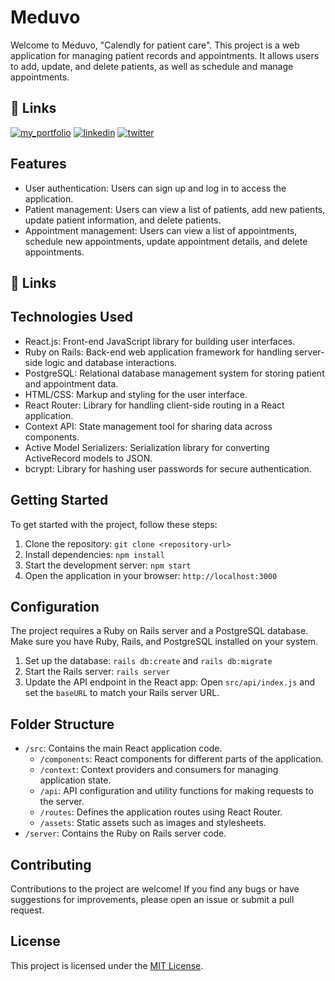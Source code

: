 # Meduvo

Welcome to Meduvo, "Calendly for patient care". This project is a web application for managing patient records and appointments. It allows users to add, update, and delete patients, as well as schedule and manage appointments. 
## 🔗 Links

[![my_portfolio](https://img.shields.io/badge/my_portfolio-000?style=for-the-badge&logo=ko-fi&logoColor=white)](https://github.com/minchulan)
[![linkedin](https://img.shields.io/badge/linkedin-0A66C2?style=for-the-badge&logo=linkedin&logoColor=white)](https://www.linkedin.com/in/minchulan/)
[![twitter](https://img.shields.io/badge/twitter-1DA1F2?style=for-the-badge&logo=twitter&logoColor=white)](https://twitter.com/itsminchul)

## Features

- User authentication: Users can sign up and log in to access the application.
- Patient management: Users can view a list of patients, add new patients, update patient information, and delete patients.
- Appointment management: Users can view a list of appointments, schedule new appointments, update appointment details, and delete appointments.

## 🔗 Links

## Technologies Used

- React.js: Front-end JavaScript library for building user interfaces.
- Ruby on Rails: Back-end web application framework for handling server-side logic and database interactions.
- PostgreSQL: Relational database management system for storing patient and appointment data.
- HTML/CSS: Markup and styling for the user interface.
- React Router: Library for handling client-side routing in a React application.
- Context API: State management tool for sharing data across components.
- Active Model Serializers: Serialization library for converting ActiveRecord models to JSON.
- bcrypt: Library for hashing user passwords for secure authentication.

## Getting Started

To get started with the project, follow these steps:

1. Clone the repository: `git clone <repository-url>`
2. Install dependencies: `npm install`
3. Start the development server: `npm start`
4. Open the application in your browser: `http://localhost:3000`

## Configuration

The project requires a Ruby on Rails server and a PostgreSQL database. Make sure you have Ruby, Rails, and PostgreSQL installed on your system.

1. Set up the database: `rails db:create` and `rails db:migrate`
2. Start the Rails server: `rails server`
3. Update the API endpoint in the React app: Open `src/api/index.js` and set the `baseURL` to match your Rails server URL.

## Folder Structure

- `/src`: Contains the main React application code.
  - `/components`: React components for different parts of the application.
  - `/context`: Context providers and consumers for managing application state.
  - `/api`: API configuration and utility functions for making requests to the server.
  - `/routes`: Defines the application routes using React Router.
  - `/assets`: Static assets such as images and stylesheets.
- `/server`: Contains the Ruby on Rails server code.

## Contributing

Contributions to the project are welcome! If you find any bugs or have suggestions for improvements, please open an issue or submit a pull request.

## License

This project is licensed under the [MIT License](https://choosealicense.com/licenses/mit/).
